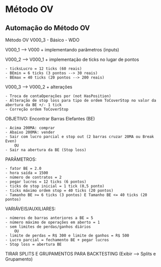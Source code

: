 # Método OV
## Automação do Método OV

Método OV V000_3 - Básico - WDO

V000_1 --> V000 + implementando parâmetros (inputs)

V000_2 --> V000_1 + implementação de ticks no lugar de pontos

	- ticksLucro = 12 ticks (60 reais)
	- BEmin = 6 ticks (3 pontos --> 30 reais)
	- BEmax = 40 ticks (20 pontos --> 200 reais)

 V000_3 --> V000_2 + alterações 
 
 	- Troca de contaOperações por (not HasPosition)
	- Alteração de stop loss para tipo de ordem ToCoverStop no valor da abertura da BE +/- 1 tick
	- Correção ordem ToCoverStop


OBJETIVO: Encontrar Barras Elefantes (BE)

	- Acima 200MA: comprar
	- Abaixo 200MA: vender
	- Sair com lucro parcial e stop out (2 barras cruzar 20MA ou Break Even)
		OU
	- Sair na abertura da BE (Stop loss)

PARÂMETROS:

	- fator BE = 2.0
	- hora saída = 1500
	- número de contratos = 2
 	- pegar lucros = 12 ticks (6 pontos)
  	- ticks de stop inicial = 1 tick (0,5 ponto)
   	- ticks máximo ordem stop = 40 ticks (20 pontos)
  	- Tamanho BE >= 6 ticks (3 pontos) E Tamanho BE <= 40 ticks (20 pontos)

 VARIÁVEIS/AUXILIARES:

 	- números de barras anteriores a BE = 5
  	- número máximo de operações em aberto = 1
	- sem limites de perdas/ganhos diários
		OU
	- limite de perdas = R$ 300 e limite de ganhos = R$ 500
	- Lucro parcial = fechamento BE + pegar lucros
	- Stop loss = abertura BE

TIRAR SPLITS E GRUPAMENTOS PARA BACKTESTING (Exibir --> Splits e Grupamento)
